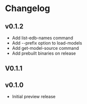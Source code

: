 # Changelog

## v0.1.2

* Add list-edb-names command
* Add --prefix option to load-models
* Add get-model-source command
* Add prebuilt binaries on release
## V0.1.1

## v0.1.0

* Initial preview release
